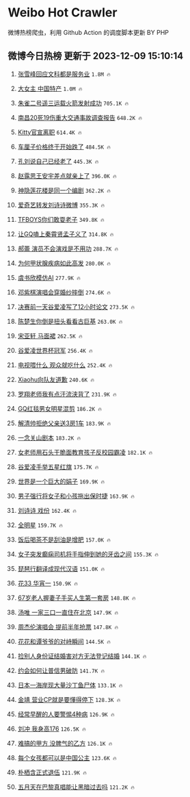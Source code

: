 # Weibo Hot Crawler 



微博热榜爬虫，利用 Github Action 的调度脚本更新 BY PHP 


## 微博今日热榜 更新于 2023-12-09 15:10:14 
1. [张雪峰回应文科都是服务业](https://s.weibo.com/weibo?q=%23%E5%BC%A0%E9%9B%AA%E5%B3%B0%E5%9B%9E%E5%BA%94%E6%96%87%E7%A7%91%E9%83%BD%E6%98%AF%E6%9C%8D%E5%8A%A1%E4%B8%9A%23&t=31&band_rank=1&Refer=top) `1.8M 🔥` 

1. [大女主 中国特产](https://s.weibo.com/weibo?q=%E5%A4%A7%E5%A5%B3%E4%B8%BB%20%E4%B8%AD%E5%9B%BD%E7%89%B9%E4%BA%A7&t=31&band_rank=2&Refer=top) `1.0M 🔥` 

1. [朱雀二号遥三运载火箭发射成功](https://s.weibo.com/weibo?q=%23%E6%9C%B1%E9%9B%80%E4%BA%8C%E5%8F%B7%E9%81%A5%E4%B8%89%E8%BF%90%E8%BD%BD%E7%81%AB%E7%AE%AD%E5%8F%91%E5%B0%84%E6%88%90%E5%8A%9F%23&t=31&band_rank=3&Refer=top) `705.1K 🔥` 

1. [南昌20死19伤重大交通事故调查报告](https://s.weibo.com/weibo?q=%23%E5%8D%97%E6%98%8C20%E6%AD%BB19%E4%BC%A4%E9%87%8D%E5%A4%A7%E4%BA%A4%E9%80%9A%E4%BA%8B%E6%95%85%E8%B0%83%E6%9F%A5%E6%8A%A5%E5%91%8A%23&t=31&band_rank=4&Refer=top) `648.2K 🔥` 

1. [Kitty官宣离职](https://s.weibo.com/weibo?q=%23Kitty%E5%AE%98%E5%AE%A3%E7%A6%BB%E8%81%8C%23&t=31&band_rank=5&Refer=top) `614.4K 🔥` 

1. [车厘子价格终于开始跌了](https://s.weibo.com/weibo?q=%23%E8%BD%A6%E5%8E%98%E5%AD%90%E4%BB%B7%E6%A0%BC%E7%BB%88%E4%BA%8E%E5%BC%80%E5%A7%8B%E8%B7%8C%E4%BA%86%23&t=31&band_rank=6&Refer=top) `484.5K 🔥` 

1. [孔刘说自己已经老了](https://s.weibo.com/weibo?q=%E5%AD%94%E5%88%98%E8%AF%B4%E8%87%AA%E5%B7%B1%E5%B7%B2%E7%BB%8F%E8%80%81%E4%BA%86&t=31&band_rank=7&Refer=top) `445.3K 🔥` 

1. [赵露思王安宇差点就亲上了](https://s.weibo.com/weibo?q=%23%E8%B5%B5%E9%9C%B2%E6%80%9D%E7%8E%8B%E5%AE%89%E5%AE%87%E5%B7%AE%E7%82%B9%E5%B0%B1%E4%BA%B2%E4%B8%8A%E4%BA%86%23&t=31&band_rank=8&Refer=top) `396.0K 🔥` 

1. [神隐莲花楼是同一个编剧](https://s.weibo.com/weibo?q=%23%E7%A5%9E%E9%9A%90%E8%8E%B2%E8%8A%B1%E6%A5%BC%E6%98%AF%E5%90%8C%E4%B8%80%E4%B8%AA%E7%BC%96%E5%89%A7%23&t=31&band_rank=9&Refer=top) `362.2K 🔥` 

1. [爱奇艺转发刘诗诗微博](https://s.weibo.com/weibo?q=%23%E7%88%B1%E5%A5%87%E8%89%BA%E8%BD%AC%E5%8F%91%E5%88%98%E8%AF%97%E8%AF%97%E5%BE%AE%E5%8D%9A%23&t=31&band_rank=10&Refer=top) `355.3K 🔥` 

1. [TFBOYS你们敢耍老子](https://s.weibo.com/weibo?q=%23TFBOYS%E4%BD%A0%E4%BB%AC%E6%95%A2%E8%80%8D%E8%80%81%E5%AD%90%23&t=31&band_rank=11&Refer=top) `349.8K 🔥` 

1. [让GQ嗑上秦霄贤孟子义了](https://s.weibo.com/weibo?q=%23%E8%AE%A9GQ%E5%97%91%E4%B8%8A%E7%A7%A6%E9%9C%84%E8%B4%A4%E5%AD%9F%E5%AD%90%E4%B9%89%E4%BA%86%23&t=31&band_rank=12&Refer=top) `314.8K 🔥` 

1. [郝蕾 演员不会演戏是不用功](https://s.weibo.com/weibo?q=%E9%83%9D%E8%95%BE%20%E6%BC%94%E5%91%98%E4%B8%8D%E4%BC%9A%E6%BC%94%E6%88%8F%E6%98%AF%E4%B8%8D%E7%94%A8%E5%8A%9F&t=31&band_rank=13&Refer=top) `288.7K 🔥` 

1. [为何甲状腺疾病如此高发](https://s.weibo.com/weibo?q=%23%E4%B8%BA%E4%BD%95%E7%94%B2%E7%8A%B6%E8%85%BA%E7%96%BE%E7%97%85%E5%A6%82%E6%AD%A4%E9%AB%98%E5%8F%91%23&t=31&band_rank=14&Refer=top) `280.0K 🔥` 

1. [虞书欣模仿AI](https://s.weibo.com/weibo?q=%E8%99%9E%E4%B9%A6%E6%AC%A3%E6%A8%A1%E4%BB%BFAI&t=31&band_rank=15&Refer=top) `277.9K 🔥` 

1. [邓紫棋演唱会穿婚纱摔倒](https://s.weibo.com/weibo?q=%E9%82%93%E7%B4%AB%E6%A3%8B%E6%BC%94%E5%94%B1%E4%BC%9A%E7%A9%BF%E5%A9%9A%E7%BA%B1%E6%91%94%E5%80%92&t=31&band_rank=16&Refer=top) `274.6K 🔥` 

1. [决赛前一天谷爱凌写了12小时论文](https://s.weibo.com/weibo?q=%23%E5%86%B3%E8%B5%9B%E5%89%8D%E4%B8%80%E5%A4%A9%E8%B0%B7%E7%88%B1%E5%87%8C%E5%86%99%E4%BA%8612%E5%B0%8F%E6%97%B6%E8%AE%BA%E6%96%87%23&t=31&band_rank=17&Refer=top) `273.5K 🔥` 

1. [陈楚生你倒是扭头看看古巨基](https://s.weibo.com/weibo?q=%23%E9%99%88%E6%A5%9A%E7%94%9F%E4%BD%A0%E5%80%92%E6%98%AF%E6%89%AD%E5%A4%B4%E7%9C%8B%E7%9C%8B%E5%8F%A4%E5%B7%A8%E5%9F%BA%23&t=31&band_rank=18&Refer=top) `263.0K 🔥` 

1. [宋亚轩 马面裙](https://s.weibo.com/weibo?q=%E5%AE%8B%E4%BA%9A%E8%BD%A9%20%E9%A9%AC%E9%9D%A2%E8%A3%99&t=31&band_rank=19&Refer=top) `262.5K 🔥` 

1. [谷爱凌世界杯冠军](https://s.weibo.com/weibo?q=%23%E8%B0%B7%E7%88%B1%E5%87%8C%E4%B8%96%E7%95%8C%E6%9D%AF%E5%86%A0%E5%86%9B%23&t=31&band_rank=20&Refer=top) `256.4K 🔥` 

1. [电视喂什么 观众就吃什么](https://s.weibo.com/weibo?q=%E7%94%B5%E8%A7%86%E5%96%82%E4%BB%80%E4%B9%88%20%E8%A7%82%E4%BC%97%E5%B0%B1%E5%90%83%E4%BB%80%E4%B9%88&t=31&band_rank=21&Refer=top) `252.4K 🔥` 

1. [Xiaohu向队友道歉](https://s.weibo.com/weibo?q=%23Xiaohu%E5%90%91%E9%98%9F%E5%8F%8B%E9%81%93%E6%AD%89%23&t=31&band_rank=22&Refer=top) `240.6K 🔥` 

1. [罗翔老师我有点汗流浃背了](https://s.weibo.com/weibo?q=%23%E7%BD%97%E7%BF%94%E8%80%81%E5%B8%88%E6%88%91%E6%9C%89%E7%82%B9%E6%B1%97%E6%B5%81%E6%B5%83%E8%83%8C%E4%BA%86%23&t=31&band_rank=23&Refer=top) `231.9K 🔥` 

1. [GQ红毯男女明星混剪](https://s.weibo.com/weibo?q=GQ%E7%BA%A2%E6%AF%AF%E7%94%B7%E5%A5%B3%E6%98%8E%E6%98%9F%E6%B7%B7%E5%89%AA&t=31&band_rank=24&Refer=top) `186.2K 🔥` 

1. [解清帅拒绝父亲送3房1车](https://s.weibo.com/weibo?q=%23%E8%A7%A3%E6%B8%85%E5%B8%85%E6%8B%92%E7%BB%9D%E7%88%B6%E4%BA%B2%E9%80%813%E6%88%BF1%E8%BD%A6%23&t=31&band_rank=25&Refer=top) `183.9K 🔥` 

1. [一念关山剧本](https://s.weibo.com/weibo?q=%23%E4%B8%80%E5%BF%B5%E5%85%B3%E5%B1%B1%E5%89%A7%E6%9C%AC%23&t=31&band_rank=26&Refer=top) `183.2K 🔥` 

1. [女老师用石头干脆面教育孩子反校园霸凌](https://s.weibo.com/weibo?q=%23%E5%A5%B3%E8%80%81%E5%B8%88%E7%94%A8%E7%9F%B3%E5%A4%B4%E5%B9%B2%E8%84%86%E9%9D%A2%E6%95%99%E8%82%B2%E5%AD%A9%E5%AD%90%E5%8F%8D%E6%A0%A1%E5%9B%AD%E9%9C%B8%E5%87%8C%23&t=31&band_rank=27&Refer=top) `182.1K 🔥` 

1. [谷爱凌手举五星红旗](https://s.weibo.com/weibo?q=%23%E8%B0%B7%E7%88%B1%E5%87%8C%E6%89%8B%E4%B8%BE%E4%BA%94%E6%98%9F%E7%BA%A2%E6%97%97%23&t=31&band_rank=28&Refer=top) `175.7K 🔥` 

1. [世界是一个巨大的娟子](https://s.weibo.com/weibo?q=%E4%B8%96%E7%95%8C%E6%98%AF%E4%B8%80%E4%B8%AA%E5%B7%A8%E5%A4%A7%E7%9A%84%E5%A8%9F%E5%AD%90&t=31&band_rank=29&Refer=top) `169.9K 🔥` 

1. [男子强行将女子和小孩拖出保时捷](https://s.weibo.com/weibo?q=%23%E7%94%B7%E5%AD%90%E5%BC%BA%E8%A1%8C%E5%B0%86%E5%A5%B3%E5%AD%90%E5%92%8C%E5%B0%8F%E5%AD%A9%E6%8B%96%E5%87%BA%E4%BF%9D%E6%97%B6%E6%8D%B7%23&t=31&band_rank=30&Refer=top) `163.9K 🔥` 

1. [刘诗诗 戏份](https://s.weibo.com/weibo?q=%E5%88%98%E8%AF%97%E8%AF%97%20%E6%88%8F%E4%BB%BD&t=31&band_rank=31&Refer=top) `162.4K 🔥` 

1. [全明星](https://s.weibo.com/weibo?q=%E5%85%A8%E6%98%8E%E6%98%9F&t=31&band_rank=32&Refer=top) `159.7K 🔥` 

1. [饭后喝茶不是刮油是增肥](https://s.weibo.com/weibo?q=%23%E9%A5%AD%E5%90%8E%E5%96%9D%E8%8C%B6%E4%B8%8D%E6%98%AF%E5%88%AE%E6%B2%B9%E6%98%AF%E5%A2%9E%E8%82%A5%23&t=31&band_rank=33&Refer=top) `157.0K 🔥` 

1. [女子突发癫痫司机将手指伸到她的牙齿之间](https://s.weibo.com/weibo?q=%23%E5%A5%B3%E5%AD%90%E7%AA%81%E5%8F%91%E7%99%AB%E7%97%AB%E5%8F%B8%E6%9C%BA%E5%B0%86%E6%89%8B%E6%8C%87%E4%BC%B8%E5%88%B0%E5%A5%B9%E7%9A%84%E7%89%99%E9%BD%BF%E4%B9%8B%E9%97%B4%23&t=31&band_rank=34&Refer=top) `155.3K 🔥` 

1. [琵琶行翻译成现代汉语](https://s.weibo.com/weibo?q=%E7%90%B5%E7%90%B6%E8%A1%8C%E7%BF%BB%E8%AF%91%E6%88%90%E7%8E%B0%E4%BB%A3%E6%B1%89%E8%AF%AD&t=31&band_rank=35&Refer=top) `151.0K 🔥` 

1. [花33 华宵一](https://s.weibo.com/weibo?q=%E8%8A%B133%20%E5%8D%8E%E5%AE%B5%E4%B8%80&t=31&band_rank=36&Refer=top) `150.9K 🔥` 

1. [67岁老人握妻子手买人生第一套房](https://s.weibo.com/weibo?q=%2367%E5%B2%81%E8%80%81%E4%BA%BA%E6%8F%A1%E5%A6%BB%E5%AD%90%E6%89%8B%E4%B9%B0%E4%BA%BA%E7%94%9F%E7%AC%AC%E4%B8%80%E5%A5%97%E6%88%BF%23&t=31&band_rank=37&Refer=top) `148.8K 🔥` 

1. [汤唯 一家三口一直住在北京](https://s.weibo.com/weibo?q=%E6%B1%A4%E5%94%AF%20%E4%B8%80%E5%AE%B6%E4%B8%89%E5%8F%A3%E4%B8%80%E7%9B%B4%E4%BD%8F%E5%9C%A8%E5%8C%97%E4%BA%AC&t=31&band_rank=38&Refer=top) `147.9K 🔥` 

1. [周杰伦演唱会 提前半年抢票](https://s.weibo.com/weibo?q=%E5%91%A8%E6%9D%B0%E4%BC%A6%E6%BC%94%E5%94%B1%E4%BC%9A%20%E6%8F%90%E5%89%8D%E5%8D%8A%E5%B9%B4%E6%8A%A2%E7%A5%A8&t=31&band_rank=39&Refer=top) `147.8K 🔥` 

1. [花花和谭爷爷的对峙瞬间](https://s.weibo.com/weibo?q=%23%E8%8A%B1%E8%8A%B1%E5%92%8C%E8%B0%AD%E7%88%B7%E7%88%B7%E7%9A%84%E5%AF%B9%E5%B3%99%E7%9E%AC%E9%97%B4%23&t=31&band_rank=40&Refer=top) `144.5K 🔥` 

1. [捡别人身份证结婚害对方无法登记结婚](https://s.weibo.com/weibo?q=%23%E6%8D%A1%E5%88%AB%E4%BA%BA%E8%BA%AB%E4%BB%BD%E8%AF%81%E7%BB%93%E5%A9%9A%E5%AE%B3%E5%AF%B9%E6%96%B9%E6%97%A0%E6%B3%95%E7%99%BB%E8%AE%B0%E7%BB%93%E5%A9%9A%23&t=31&band_rank=41&Refer=top) `144.1K 🔥` 

1. [约会如何让普信男破防](https://s.weibo.com/weibo?q=%E7%BA%A6%E4%BC%9A%E5%A6%82%E4%BD%95%E8%AE%A9%E6%99%AE%E4%BF%A1%E7%94%B7%E7%A0%B4%E9%98%B2&t=31&band_rank=42&Refer=top) `141.7K 🔥` 

1. [日本一海岸现大量沙丁鱼尸体](https://s.weibo.com/weibo?q=%23%E6%97%A5%E6%9C%AC%E4%B8%80%E6%B5%B7%E5%B2%B8%E7%8E%B0%E5%A4%A7%E9%87%8F%E6%B2%99%E4%B8%81%E9%B1%BC%E5%B0%B8%E4%BD%93%23&t=31&band_rank=43&Refer=top) `133.1K 🔥` 

1. [金靖 营业CP就是要懂得停下](https://s.weibo.com/weibo?q=%E9%87%91%E9%9D%96%20%E8%90%A5%E4%B8%9ACP%E5%B0%B1%E6%98%AF%E8%A6%81%E6%87%82%E5%BE%97%E5%81%9C%E4%B8%8B&t=31&band_rank=44&Refer=top) `128.3K 🔥` 

1. [经常早醒的人要警惕4种病](https://s.weibo.com/weibo?q=%23%E7%BB%8F%E5%B8%B8%E6%97%A9%E9%86%92%E7%9A%84%E4%BA%BA%E8%A6%81%E8%AD%A6%E6%83%954%E7%A7%8D%E7%97%85%23&t=31&band_rank=45&Refer=top) `126.9K 🔥` 

1. [刘冲 我身高176](https://s.weibo.com/weibo?q=%E5%88%98%E5%86%B2%20%E6%88%91%E8%BA%AB%E9%AB%98176&t=31&band_rank=46&Refer=top) `126.5K 🔥` 

1. [难搞的甲方 没脾气的乙方](https://s.weibo.com/weibo?q=%E9%9A%BE%E6%90%9E%E7%9A%84%E7%94%B2%E6%96%B9%20%E6%B2%A1%E8%84%BE%E6%B0%94%E7%9A%84%E4%B9%99%E6%96%B9&t=31&band_rank=47&Refer=top) `126.1K 🔥` 

1. [每个女孩都可以是中国公主](https://s.weibo.com/weibo?q=%23%E6%AF%8F%E4%B8%AA%E5%A5%B3%E5%AD%A9%E9%83%BD%E5%8F%AF%E4%BB%A5%E6%98%AF%E4%B8%AD%E5%9B%BD%E5%85%AC%E4%B8%BB%23&t=31&band_rank=48&Refer=top) `123.6K 🔥` 

1. [朴栖含正式退伍](https://s.weibo.com/weibo?q=%23%E6%9C%B4%E6%A0%96%E5%90%AB%E6%AD%A3%E5%BC%8F%E9%80%80%E4%BC%8D%23&t=31&band_rank=49&Refer=top) `121.9K 🔥` 

1. [五月天在巴黎真唱能让黑暗过去吗](https://s.weibo.com/weibo?q=%23%E4%BA%94%E6%9C%88%E5%A4%A9%E5%9C%A8%E5%B7%B4%E9%BB%8E%E7%9C%9F%E5%94%B1%E8%83%BD%E8%AE%A9%E9%BB%91%E6%9A%97%E8%BF%87%E5%8E%BB%E5%90%97%23&t=31&band_rank=50&Refer=top) `121.2K 🔥` 

